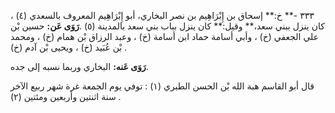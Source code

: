 ٣٣٣ -** خ:** إسحاق بن إِبْرَاهِيم بن نصر البخاري، أبو إِبْرَاهِيم المعروف بالسعدي (٤) ، كان ينزل ببني سعد،** وقيل:** كان ينزل بباب بني سعد بالمدينة (٥) .**رَوَى عَن:** حسين بْن علي الجعفي (خ) ، وأبي أسامة حماد ابن أسامة (خ) ، وعبد الرزاق بْن همام (خ) ، ومحمد بْن عُبَيد (خ) ، ويحيى بْن آدم (خ) .

**رَوَى عَنه:** البخاري وربما نسبه إلى جده.

قال أبو القاسم هبة الله بْن الحسن الطبري (١) : توفي يوم الجمعة غرة شهر ربيع الآخر سنة اثنتين وأربعين ومئتين (٢) .
